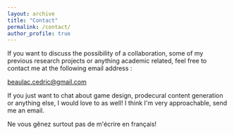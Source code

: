 ```yaml
---
layout: archive
title: "Contact"
permalink: /contact/
author_profile: true
---
```


If you want to discuss the possibility of a collaboration, some of my previous research projects or anything academic related, feel free to contact me at the following email address :  
  
beaulac.cedric@gmail.com
  
If you just want to chat about game design, prodecural content generation or anything else, I would love to as well! I think I'm very approachable, send me an email. 
 
Ne vous gênez surtout pas de m'écrire en français!
